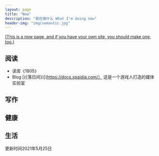 ```yaml
---
layout: page
title: "Now"
description: "我在做什么 What I'm doing now"
header-img: "img/semantic.jpg"
---
```




[(This is a now page, and if you have your own site, you should make one, too.)](https://sivers.org/nowff)

## 阅读
* 读库《1805》
* Blog [(《落日间》)](https://docs.xpaidia.com/）
这是一个游戏人打造的媒体实验室

## 写作


## 健康


## 生活 


更新时间2021年5月25日
